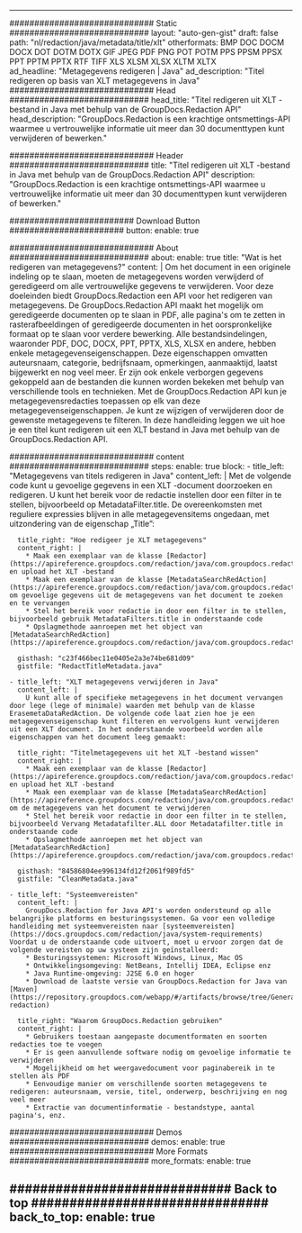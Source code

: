 
---
############################# Static ############################
layout: "auto-gen-gist" 
draft: false
path: "nl/redaction/java/metadata/title/xlt"
otherformats: BMP DOC DOCM DOCX DOT DOTM DOTX GIF JPEG PDF PNG POT POTM PPS PPSM PPSX PPT PPTM PPTX RTF TIFF XLS XLSM XLSX XLTM XLTX  
ad_headline: "Metagegevens redigeren | Java"
ad_description: "Titel redigeren op basis van XLT metagegevens in Java"
############################# Head ############################
head_title: "Titel redigeren uit XLT -bestand in Java met behulp van de GroupDocs.Redaction API"
head_description: "GroupDocs.Redaction is een krachtige ontsmettings-API waarmee u vertrouwelijke informatie uit meer dan 30 documenttypen kunt verwijderen of bewerken."

############################# Header ############################
title: "Titel redigeren uit XLT -bestand in Java met behulp van de GroupDocs.Redaction API"
description: "GroupDocs.Redaction is een krachtige ontsmettings-API waarmee u vertrouwelijke informatie uit meer dan 30 documenttypen kunt verwijderen of bewerken."

######################### Download Button #######################
button:
    enable: true

############################# About ############################
about:
    enable: true
    title: "Wat is het redigeren van metagegevens?"
    content: |
        Om het document in een originele indeling op te slaan, moeten de metagegevens worden verwijderd of geredigeerd om alle vertrouwelijke gegevens te verwijderen. Voor deze doeleinden biedt GroupDocs.Redaction een API voor het redigeren van metagegevens. De GroupDocs.Redaction API maakt het mogelijk om geredigeerde documenten op te slaan in PDF, alle pagina's om te zetten in rasterafbeeldingen of geredigeerde documenten in het oorspronkelijke formaat op te slaan voor verdere bewerking. Alle bestandsindelingen, waaronder PDF, DOC, DOCX, PPT, PPTX, XLS, XLSX en andere, hebben enkele metagegevenseigenschappen. Deze eigenschappen omvatten auteursnaam, categorie, bedrijfsnaam, opmerkingen, aanmaaktijd, laatst bijgewerkt en nog veel meer. Er zijn ook enkele verborgen gegevens gekoppeld aan de bestanden die kunnen worden bekeken met behulp van verschillende tools en technieken. Met de GroupDocs.Redaction API kun je metagegevensredacties toepassen op elk van deze metagegevenseigenschappen. Je kunt ze wijzigen of verwijderen door de gewenste metagegevens te filteren. In deze handleiding leggen we uit hoe je een titel kunt redigeren uit een XLT bestand in Java met behulp van de GroupDocs.Redaction API.

############################# content ############################
steps:
    enable: true
    block:
    - title_left: "Metagegevens van titels redigeren in Java"
      content_left: |
        Met de volgende code kunt u gevoelige gegevens in een XLT -document doorzoeken en redigeren. U kunt het bereik voor de redactie instellen door een filter in te stellen, bijvoorbeeld op MetadataFilter.title. De overeenkomsten met reguliere expressies blijven in alle metagegevensitems ongedaan, met uitzondering van de eigenschap „Title”: 

      title_right: "Hoe redigeer je XLT metagegevens"
      content_right: |
        * Maak een exemplaar van de klasse [Redactor](https://apireference.groupdocs.com/redaction/java/com.groupdocs.redaction/Redactor) en upload het XLT -bestand
        * Maak een exemplaar van de klasse [MetadataSearchRedAction](https://apireference.groupdocs.com/redaction/java/com.groupdocs.redaction.redactions/MetadataSearchRedaction) om gevoelige gegevens uit de metagegevens van het document te zoeken en te vervangen
        * Stel het bereik voor redactie in door een filter in te stellen, bijvoorbeeld gebruik MetadataFilters.title in onderstaande code
        * Opslagmethode aanroepen met het object van [MetadataSearchRedAction](https://apireference.groupdocs.com/redaction/java/com.groupdocs.redaction.redactions/MetadataSearchRedaction) 

      gisthash: "c23f466bec11e0405e2a3e74be681d09"
      gistfile: "RedactTitleMetadata.java"
      
    - title_left: "XLT metagegevens verwijderen in Java"
      content_left: |
        U kunt alle of specifieke metagegevens in het document vervangen door lege (lege of minimale) waarden met behulp van de klasse ErasemetaDataRedAction. De volgende code laat zien hoe je een metagegevenseigenschap kunt filteren en vervolgens kunt verwijderen uit een XLT document. In het onderstaande voorbeeld worden alle eigenschappen van het document leeg gemaakt: 
        
      title_right: "Titelmetagegevens uit het XLT -bestand wissen"
      content_right: |
        * Maak een exemplaar van de klasse [Redactor](https://apireference.groupdocs.com/redaction/java/com.groupdocs.redaction/Redactor) en upload het XLT -bestand
        * Maak een exemplaar van de klasse [MetadataSearchRedAction](https://apireference.groupdocs.com/redaction/java/com.groupdocs.redaction.redactions/MetadataSearchRedaction) om de metagegevens van het document te verwijderen
        * Stel het bereik voor redactie in door een filter in te stellen, bijvoorbeeld Vervang Metadatafilter.ALL door Metadatafilter.title in onderstaande code
        * Opslagmethode aanroepen met het object van [MetadataSearchRedAction](https://apireference.groupdocs.com/redaction/java/com.groupdocs.redaction.redactions/MetadataSearchRedaction) 
        
      gisthash: "84586804ee996134fd12f2061f989fd5"
      gistfile: "CleanMetadata.java"

    - title_left: "Systeemvereisten"
      content_left: |
        GroupDocs.Redaction for Java API's worden ondersteund op alle belangrijke platforms en besturingssystemen. Ga voor een volledige handleiding met systeemvereisten naar [systeemvereisten](https://docs.groupdocs.com/redaction/java/system-requirements) Voordat u de onderstaande code uitvoert, moet u ervoor zorgen dat de volgende vereisten op uw systeem zijn geïnstalleerd:
        * Besturingssystemen: Microsoft Windows, Linux, Mac OS
        * Ontwikkelingsomgeving: NetBeans, Intellij IDEA, Eclipse enz
        * Java Runtime-omgeving: J2SE 6.0 en hoger
        * Download de laatste versie van GroupDocs.Redaction for Java van [Maven](https://repository.groupdocs.com/webapp/#/artifacts/browse/tree/General/repo/com/groupdocs/groupdocs-redaction)
        
      title_right: "Waarom GroupDocs.Redaction gebruiken"
      content_right: |
        * Gebruikers toestaan aangepaste documentformaten en soorten redacties toe te voegen
        * Er is geen aanvullende software nodig om gevoelige informatie te verwijderen
        * Mogelijkheid om het weergavedocument voor paginabereik in te stellen als PDF
        * Eenvoudige manier om verschillende soorten metagegevens te redigeren: auteursnaam, versie, titel, onderwerp, beschrijving en nog veel meer
        * Extractie van documentinformatie - bestandstype, aantal pagina's, enz.
        

############################# Demos ############################
demos:
    enable: true
############################# More Formats ############################
more_formats:
    enable: true

############################# Back to top ###############################
back_to_top:
    enable: true
---